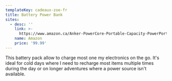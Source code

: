 ```yaml
---
templateKey: cadeaux-zoe-fr
title: Battery Power Bank
sites:
  - desc: ''
    link: >-
      https://www.amazon.ca/Anker-PowerCore-Portable-Capacity-PowerPort/dp/B01K6TA748/ref=sr_1_1?s=electronics&ie=UTF8&qid=1544577079&sr=1-1&keywords=PowerCore%2B+26800+with+Quick+Charge+3.0
    name: Amazon
    price: '99.99'
---
```

This battery pack allow to charge most one my electronics on the go. It's ideal for cold days where I need to recharge most items multiple times during the day or on longer adventures where a power source isn't available.
